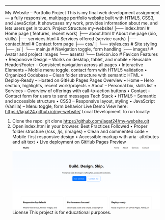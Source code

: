 ________________________________________
 My Website – Portfolio Project
This is my final web development assignment — a fully responsive, multipage portfolio website built with HTML5, CSS3, and JavaScript. It showcases my work, provides information about me, and lets users get in touch.
 Project Structure
my-website/
├── index.html       # Home page ( features, recent work)
├── about.html       # About me page (bio, skills)
├── services.html    # Services offered (service cards)
├── contact.html     # Contact form page
├── css/
│   └── styles.css   # Site styling
├── js/
│   └── main.js      # Navigation toggle, form handling
├── images/          # Avatar and project images
└── assets/
    └── favicon.ico  # Favicon
 Features
•	Responsive Design – Works on desktop, tablet, and mobile
•	Reusable Header/Footer – Consistent navigation across all pages
•	Interactive Elements – Mobile menu toggle, contact form with HTML5 validation
•	Organized Codebase – Clean folder structure with semantic HTML
•	Deploy-Ready – Hosted on GitHub Pages
 Pages Overview
•	Home – Hero section, highlights, recent work/projects
•	About – Personal bio, skills list
•	Services – Overview of offerings with call-to-action buttons
•	Contact – Contact form for users to send messages
 Tech Stack
•	HTML5 – Semantic and accessible structure
•	CSS3 – Responsive layout, styling
•	JavaScript (Vanilla) – Menu toggle, form behavior
 Live Demo
 View here: https://lagat24.github.io/my-website/
 Local Development
To run locally:
1.	Clone the repo:
git clone https://github.com/lagat24/my-website.git
2.	Open index.html in your browser.
 Best Practices Followed
•	 Proper folder structure (/css, /js, /images)
•	 Clean and commented code
•	 Mobile-first responsive design
•	 Accessible markup with aria- attributes and alt text
•	 Live deployment on GitHub Pages
 Preview
![Website preview](images/preview.png)
 License
This project is for educational purposes.
